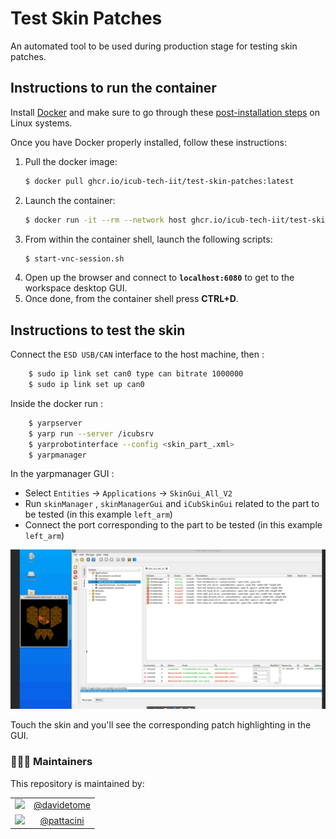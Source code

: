 Test Skin Patches
=================

An automated tool to be used during production stage for testing skin patches.

## Instructions to run the container
Install [Docker](https://www.docker.com) and make sure to go through these [post-installation steps](https://docs.docker.com/engine/install/linux-postinstall/) on Linux systems.

Once you have Docker properly installed, follow these instructions:
1. Pull the docker image:
    ```sh
    $ docker pull ghcr.io/icub-tech-iit/test-skin-patches:latest
    ```
2. Launch the container:
    ```sh
    $ docker run -it --rm --network host ghcr.io/icub-tech-iit/test-skin-patches:latest
    ```
3. From within the container shell, launch the following scripts:
    ```sh
    $ start-vnc-session.sh
    ```
4. Open up the browser and connect to **`localhost:6080`** to get to the workspace desktop GUI.
5. Once done, from the container shell press **CTRL+D**.

## Instructions to test the skin
Connect the `ESD USB/CAN` interface to the host machine, then :
```sh
    $ sudo ip link set can0 type can bitrate 1000000
    $ sudo ip link set up can0
```
Inside the docker run :
```sh
    $ yarpserver
    $ yarp run --server /icubsrv
    $ yarprobotinterface --config <skin_part_.xml>
    $ yarpmanager
```
In the yarpmanager GUI :
- Select `Entities` -> `Applications` -> `SkinGui_All_V2`
- Run `skinManager` , `skinManagerGui` and `iCubSkinGui` related to the part to be tested (in this example `left_arm`)
- Connect the port corresponding to the part to be tested (in this example `left_arm`)

![test-skin](./assets/test-skin.png)

Touch the skin and you'll see the corresponding patch highlighting in the GUI.
 
### 👨🏻‍💻 Maintainers
This repository is maintained by:

| | |
|:---:|:---:|
| [<img src="https://github.com/davidetome.png" width="40">](https://github.com/davidetome) | [@davidetome](https://github.com/davidetome) |
| [<img src="https://github.com/pattacini.png" width="40">](https://github.com/pattacini) | [@pattacini](https://github.com/pattacini) |
